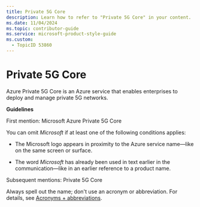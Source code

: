 ```yaml
---
title: Private 5G Core
description: Learn how to refer to "Private 5G Core" in your content.
ms.date: 11/04/2024
ms.topic: contributor-guide
ms.service: microsoft-product-style-guide
ms.custom:
  - TopicID 53860
---
```



# Private 5G Core

Azure Private 5G Core is an Azure service that enables enterprises to deploy and manage private 5G networks.

**Guidelines**

First mention: Microsoft Azure Private 5G Core

You can omit *Microsoft* if at least one of the following conditions applies:

- The Microsoft logo appears in proximity to the Azure service name—like on the same screen or surface.

- The word *Microsoft* has already been used in text earlier in the communication—like in an earlier reference to a product name.

Subsequent mentions: Private 5G Core

Always spell out the name; don't use an acronym or abbreviation. For details, see [Acronyms + abbreviations](~\acronyms-and-abbreviations.md).

